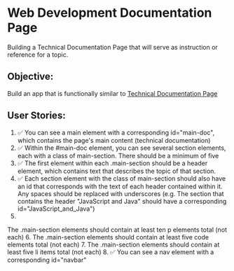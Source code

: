 # Web Development Documentation Page

Building a Technical Documentation Page that will serve as instruction or reference for a topic.

## Objective:
Build an app that is functionally similar to [Technical Documentation Page](https://technical-documentation-page.freecodecamp.rocks)

## User Stories:
1. :white_check_mark: 
You can see a main element with a corresponding id="main-doc", which contains the page's main content (technical documentation)
2. :white_check_mark: Within the #main-doc element, you can see several section elements, each with a class of main-section. There should be a minimum of five
3. :white_check_mark: 
The first element within each .main-section should be a header element, which contains text that describes the topic of that section.
4. :white_check_mark: 
Each section element with the class of main-section should also have an id that corresponds with the text of each header contained within it. Any spaces should be replaced with underscores (e.g. The section that contains the header "JavaScript and Java" should have a corresponding id="JavaScript_and_Java")
5. 
The .main-section elements should contain at least ten p elements total (not each)
6. The .main-section elements should contain at least five code elements total (not each)
7. The .main-section elements should contain at least five li items total (not each)
8. :white_check_mark: 
You can see a nav element with a corresponding id="navbar"